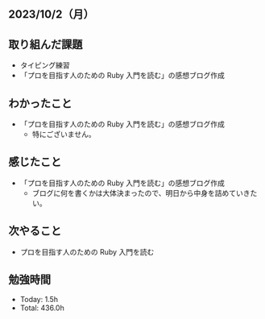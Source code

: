 ## 2023/10/2（月）

## 取り組んだ課題

- タイピング練習
- 「プロを目指す人のための Ruby 入門を読む」の感想ブログ作成

## わかったこと

- 「プロを目指す人のための Ruby 入門を読む」の感想ブログ作成
  - 特にございません。

## 感じたこと

- 「プロを目指す人のための Ruby 入門を読む」の感想ブログ作成
  - ブログに何を書くかは大体決まったので、明日から中身を詰めていきたい。

## 次やること

- プロを目指す人のための Ruby 入門を読む

## 勉強時間

- Today: 1.5h
- Total: 436.0h
